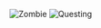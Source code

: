 ![Zombie](https://github.com/andjnewb/Zylandia/assets/71988305/21c91ca5-3058-4095-889f-6f1279d5266b)
![Questing](https://github.com/andjnewb/Zylandia/assets/71988305/3687ed44-a5b9-4910-9645-864acc83c473)
